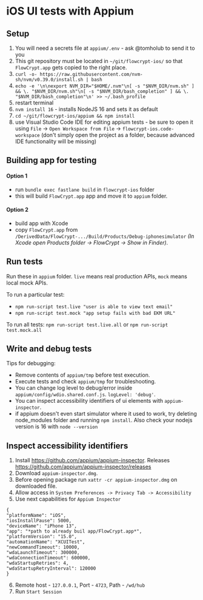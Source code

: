 # iOS UI tests with Appium

## Setup

1. You will need a secrets file at `appium/.env` - ask @tomholub to send it to you
2. This git repository must be located in `~/git/flowcrypt-ios/` so that `FlowCrypt.app` gets copied to the right place.
3. `curl -o- https://raw.githubusercontent.com/nvm-sh/nvm/v0.39.0/install.sh | bash`
4. `echo -e '\n\nexport NVM_DIR="$HOME/.nvm"\n[ -s "$NVM_DIR/nvm.sh" ] && \. "$NVM_DIR/nvm.sh"\n[ -s "$NVM_DIR/bash_completion" ] && \. "$NVM_DIR/bash_completion"\n' >> ~/.bash_profile`
5. restart terminal
6. `nvm install 16` - installs NodeJS 16 and sets it as default
7. `cd ~/git/flowcrypt-ios/appium && npm install`
8. use Visual Studio Code IDE for editing appium tests - be sure to open it using `File` -> `Open Workspace from File` -> `flowcrypt-ios.code-workspace` (don't simply open the project as a folder, because advanced IDE functionality will be missing)

## Building app for testing
#### Option 1
- run `bundle exec fastlane build` in `flowcrypt-ios` folder
- this will build `FlowCrypt.app` app and move it to `appium` folder.

#### Option 2
- build app with Xcode
- copy `FlowCrypt.app` from `/DerivedData/FlowCrypt-.../Build/Products/Debug-iphonesimulator` *(In Xcode open Products folder -> FlowCrypt -> Show in Finder)*.

## Run tests

Run these in `appium` folder. `live` means real production APIs, `mock` means local mock APIs. 

To run a particular test:
- `npm run-script test.live "user is able to view text email"`
- `npm run-script test.mock "app setup fails with bad EKM URL"`

To run all tests: `npm run-script test.live.all` or `npm run-script test.mock.all`

## Write and debug tests
Tips for debugging:
- Remove contents of `appium/tmp` before test execution. 
- Execute tests and check `appium/tmp` for troubleshooting.
- You can change log level to debug/error inside `appium/config/wdio.shared.conf.js`. `logLevel: 'debug'`.
- You can inspect accessibility identifiers of ui elements with `appium-inspector`.
- if appium doesn't even start simulator where it used to work, try deleting node_modules folder and running `npm install`. Also check your nodejs version is 16 with `node --version`

## Inspect accessibility identifiers
 1. Install https://github.com/appium/appium-inspector. Releases https://github.com/appium/appium-inspector/releases
 2. Download `appium-inspector.dmg`.
 3. Before opening package run `xattr -cr appium-inspector.dmg` on downloaded file.
 4. Allow access in `System Preferences -> Privacy Tab -> Accessibility`
 5. Use next capabilities for `Appium Inspector`  
 ```
 {
 "platformName": "iOS",
 "iosInstallPause": 5000,
 "deviceName": "iPhone 13",
 "app": "*path to already buil app/FlowCrypt.app*",
 "platformVersion": "15.0",
 "automationName": "XCUITest",
 "newCommandTimeout": 10000,
 "wdaLaunchTimeout": 300000,
 "wdaConnectionTimeout": 600000,
 "wdaStartupRetries": 4,
 "wdaStartupRetryInterval": 120000
 }
 ```
 6. Remote host - `127.0.0.1`, Port - `4723`, Path - `/wd/hub`
 7. Run `Start Session`
